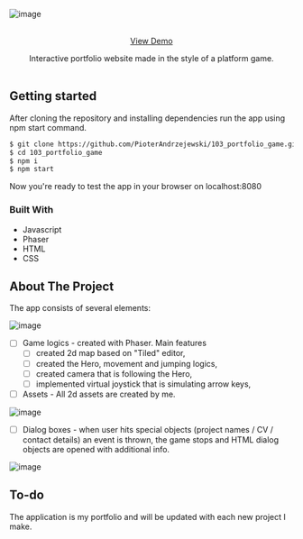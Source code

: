 

<!-- PROJECT LOGO -->

![image](https://github.com/PioterAndrzejewski/103_portfolio_game/assets/109315248/6126c316-1443-4f55-a4e1-072826f054b6)



<br />
<div align="center">
<a href="https://pioterandrzejewski.github.io/103_portfolio_game/">View Demo</a> <br>
  <p align="center">
Interactive portfolio website made in the style of a platform game.
    <br />
    <br />
  </p>
</div>

## Getting started

After cloning the repository and installing dependencies run the app using npm start command. 

  ```sh
  $ git clone https://github.com/PioterAndrzejewski/103_portfolio_game.git
  $ cd 103_portfolio_game
  $ npm i
  $ npm start
  ```
Now you're ready to test the app in your browser on localhost:8080

### Built With

- Javascript
- Phaser
- HTML
- CSS

## About The Project

The app consists of several elements:

![image](https://github.com/PioterAndrzejewski/103_portfolio_game/assets/109315248/9483053e-d706-48ca-84e9-c38c06604bc3)


- [ ] Game logics - created with Phaser. Main features
  - [ ] created 2d map based on "Tiled" editor,
  - [ ] created the Hero, movement and jumping logics,
  - [ ] created camera that is following the Hero,
  - [ ] implemented virtual joystick that is simulating arrow keys,

- [ ] Assets - All 2d assets are created by me. 

![image](https://github.com/PioterAndrzejewski/103_portfolio_game/assets/109315248/208640c5-799a-408d-9623-a8ffd39a2a23)


- [ ] Dialog boxes - when user hits special objects (project names / CV / contact details) an event is thrown, the game stops and HTML dialog objects are opened with additional info. 

![image](https://github.com/PioterAndrzejewski/103_portfolio_game/assets/109315248/67d2544f-f919-4502-8e8b-2afd781b6b78)



 ## To-do
The application is my portfolio and will be updated with each new project I make.
